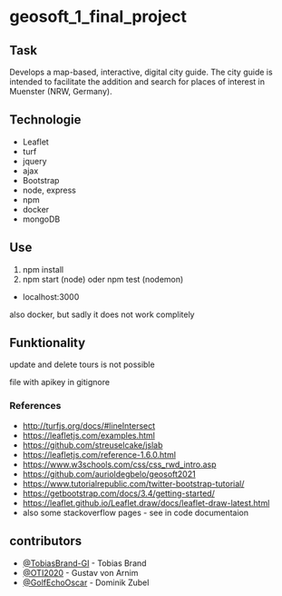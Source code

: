# geosoft_1_final_project
## Task
Develops a map-based,  interactive, digital city guide. The  city guide is intended to facilitate the addition and  search for places of interest in  Muenster (NRW, Germany).

## Technologie
* Leaflet
* turf
* jquery
* ajax
* Bootstrap
* node, express
* npm
* docker
* mongoDB

## Use
1. npm install
2. npm start (node) oder npm test (nodemon)
- localhost:3000

also docker, but sadly it does not work complitely

## Funktionality
update and delete tours is not possible

file with apikey in gitignore


### References
* http://turfjs.org/docs/#lineIntersect
* https://leafletjs.com/examples.html
* https://github.com/streuselcake/jslab
* https://leafletjs.com/reference-1.6.0.html
* https://www.w3schools.com/css/css_rwd_intro.asp
* https://github.com/aurioldegbelo/geosoft2021
* https://www.tutorialrepublic.com/twitter-bootstrap-tutorial/
* https://getbootstrap.com/docs/3.4/getting-started/
* https://leaflet.github.io/Leaflet.draw/docs/leaflet-draw-latest.html
* also some stackoverflow pages - see in code documentaion


## contributors
- [@TobiasBrand-GI](https://github.com/TobiasBrand-GI) - Tobias Brand
- [@OTI2020](https://github.com/OTI2020) - Gustav von Arnim
- [@GolfEchoOscar](https://github.com/GolfEchoOscar) - Dominik Zubel 

